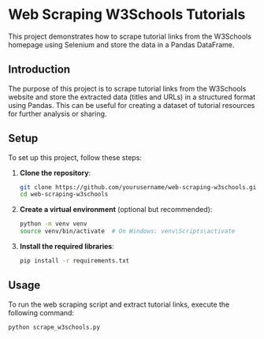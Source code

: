 # Web Scraping W3Schools Tutorials

This project demonstrates how to scrape tutorial links from the W3Schools homepage using Selenium and store the data in a Pandas DataFrame.



## Introduction

The purpose of this project is to scrape tutorial links from the W3Schools website and store the extracted data (titles and URLs) in a structured format using Pandas. This can be useful for creating a dataset of tutorial resources for further analysis or sharing.

## Setup

To set up this project, follow these steps:

1. **Clone the repository**:

    ```bash
    git clone https://github.com/yourusername/web-scraping-w3schools.git
    cd web-scraping-w3schools
    ```

2. **Create a virtual environment** (optional but recommended):

    ```bash
    python -m venv venv
    source venv/bin/activate  # On Windows: venv\Scripts\activate
    ```

3. **Install the required libraries**:

    ```bash
    pip install -r requirements.txt
    ```

## Usage

To run the web scraping script and extract tutorial links, execute the following command:

```bash
python scrape_w3schools.py
